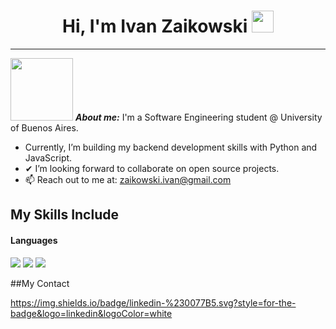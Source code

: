 <h1 align="center">
  <b>Hi, I'm Ivan Zaikowski </b> <img src="https://media.giphy.com/media/hvRJCLFzcasrR4ia7z/giphy.gif" width="35">
</h1>

<hr>

<img src="https://media0.giphy.com/media/v1.Y2lkPTc5MGI3NjExMnFrZnNudGphYWdzbXBhZzlzajFlM210Y2M4MzU5dm1qd2FwMWkyZCZlcD12MV9pbnRlcm5hbF9naWZfYnlfaWQmY3Q9cw/wAKZXqfrepPvJDRY6y/giphy.gif" width="100px">&nbsp;***About me:***
 I'm a Software Engineering student @ University of Buenos Aires.

- Currently, I’m building my backend development skills with Python and JavaScript.
- ✔ I’m looking forward to collaborate on open source projects.
- 📫 Reach out to me at: zaikowski.ivan@gmail.com

## My Skills Include

<h4> Languages </h4>
<span> 
  <img src="https://img.shields.io/badge/JavaScript-F7DF1E?style=for-the-badge&logo=javascript&logoColor=black">
  <img src="https://img.shields.io/badge/C-00599C?style=for-the-badge&logo=c&logoColor=white">
  <img src="https://img.shields.io/badge/python-3670A0?style=for-the-badge&logo=python&logoColor=ffdd54">

##My Contact

<a href= "www.linkedin.com/in/ivan-zaikowski">
    https://img.shields.io/badge/linkedin-%230077B5.svg?style=for-the-badge&logo=linkedin&logoColor=white
